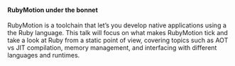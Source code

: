 #### RubyMotion under the bonnet ####

RubyMotion is a toolchain that let’s you develop native applications using a the Ruby language. This talk will focus on what makes RubyMotion tick and take a look at Ruby from a static point of view, covering topics such as AOT vs JIT compilation, memory management, and interfacing with different languages and runtimes.

